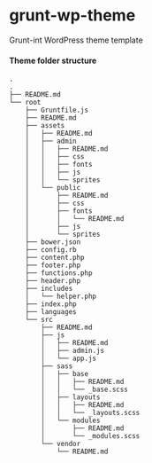 # grunt-wp-theme
Grunt-int WordPress theme template

#### Theme folder structure
    .
    .
    ├── README.md
    └── root
        ├── Gruntfile.js
        ├── README.md
        ├── assets
        │   ├── README.md
        │   ├── admin
        │   │   ├── README.md
        │   │   ├── css
        │   │   ├── fonts
        │   │   ├── js
        │   │   └── sprites
        │   └── public
        │       ├── README.md
        │       ├── css
        │       ├── fonts
        │       │   └── README.md
        │       ├── js
        │       └── sprites
        ├── bower.json
        ├── config.rb
        ├── content.php
        ├── footer.php
        ├── functions.php
        ├── header.php
        ├── includes
        │   └── helper.php
        ├── index.php
        ├── languages
        └── src
            ├── README.md
            ├── js
            │   ├── README.md
            │   ├── admin.js
            │   └── app.js
            ├── sass
            │   ├── base
            │   │   ├── README.md
            │   │   └── _base.scss
            │   ├── layouts
            │   │   ├── README.md
            │   │   └── _layouts.scss
            │   └── modules
            │       ├── README.md
            │       └── _modules.scss
            └── vendor
                └── README.md
  

